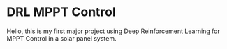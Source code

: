# DRL MPPT Control
 Hello, this is my first major project using Deep Reinforcement Learning for MPPT Control in a solar panel system.
